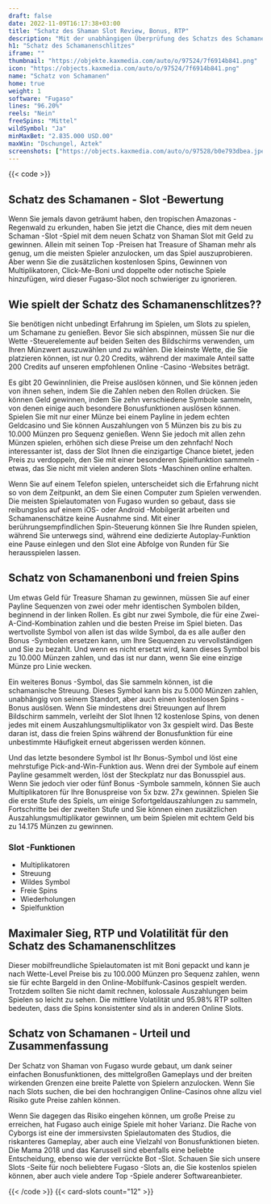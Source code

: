 ```yaml
---
draft: false
date: 2022-11-09T16:17:38+03:00
title: "Schatz des Shaman Slot Review, Bonus, RTP"
description: "Mit der unabhängigen Überprüfung des Schatzs des Schamanen von Fugaso können Sie kostenlos oder echtes Geld spielen und hier einen Bonus erhalten!"
h1: "Schatz des Schamanenschlitzes"
iframe: ""
thumbnail: "https://objekte.kaxmedia.com/auto/o/97524/7f6914b841.png"
icon: "https://objects.kaxmedia.com/auto/o/97524/7f6914b841.png"
name: "Schatz von Schamanen"
home: true
weight: 1
software: "Fugaso"
lines: "96.20%"
reels: "Nein"
freeSpins: "Mittel"
wildSymbol: "Ja"
minMaxBet: "2.835.000 USD.00"
maxWin: "Dschungel, Aztek"
screenshots: ["https://objects.kaxmedia.com/auto/o/97528/b0e793dbea.jpeg"]
---
```


{{< code >}}<h2>Schatz des Schamanen - Slot -Bewertung</h2><p>Wenn Sie jemals davon geträumt haben, den tropischen Amazonas -Regenwald zu erkunden, haben Sie jetzt die Chance, dies mit dem neuen Schaman -Slot -Spiel mit dem neuen Schatz von Shaman Slot mit Geld zu gewinnen. Allein mit seinen Top -Preisen hat Treasure of Shaman mehr als genug, um die meisten Spieler anzulocken, um das Spiel auszuprobieren. Aber wenn Sie die zusätzlichen kostenlosen Spins, Gewinnen von Multiplikatoren, Click-Me-Boni und doppelte oder notische Spiele hinzufügen, wird dieser Fugaso-Slot noch schwieriger zu ignorieren.</p><h2>Wie spielt der Schatz des Schamanenschlitzes??</h2><p>Sie benötigen nicht unbedingt Erfahrung im Spielen, um Slots zu spielen, um Schamane zu genießen. Bevor Sie sich abspinnen, müssen Sie nur die Wette -Steuerelemente auf beiden Seiten des Bildschirms verwenden, um Ihren Münzwert auszuwählen und zu wählen.  Die kleinste Wette, die Sie platzieren können, ist nur 0.20 Credits, während der maximale Anteil satte 200 Credits auf unseren empfohlenen Online -Casino -Websites beträgt.</p><p>Es gibt 20 Gewinnlinien, die Preise auslösen können, und Sie können jeden von ihnen sehen, indem Sie die Zahlen neben den Rollen drücken. Sie können Geld gewinnen, indem Sie zehn verschiedene Symbole sammeln, von denen einige auch besondere Bonusfunktionen auslösen können. Spielen Sie mit nur einer Münze bei einem Payline in jedem echten Geldcasino und Sie können Auszahlungen von 5 Münzen bis zu bis zu 10.000 Münzen pro Sequenz genießen. Wenn Sie jedoch mit allen zehn Münzen spielen, erhöhen sich diese Preise um den zehnfach! Noch interessanter ist, dass der Slot Ihnen die einzigartige Chance bietet, jeden Preis zu verdoppeln, den Sie mit einer besonderen Spielfunktion sammeln - etwas, das Sie nicht mit vielen anderen Slots -Maschinen online erhalten.</p><p>Wenn Sie auf einem Telefon spielen, unterscheidet sich die Erfahrung nicht so von dem Zeitpunkt, an dem Sie einen Computer zum Spielen verwenden. Die meisten Spielautomaten von Fugaso wurden so gebaut, dass sie reibungslos auf einem iOS- oder Android -Mobilgerät arbeiten und Schamanenschätze keine Ausnahme sind. Mit einer berührungsempfindlichen Spin-Steuerung können Sie Ihre Runden spielen, während Sie unterwegs sind, während eine dedizierte Autoplay-Funktion eine Pause einlegen und den Slot eine Abfolge von Runden für Sie herausspielen lassen.</p><h2>Schatz von Schamanenboni und freien Spins</h2><p>Um etwas Geld für Treasure Shaman zu gewinnen, müssen Sie auf einer Payline Sequenzen von zwei oder mehr identischen Symbolen bilden, beginnend in der linken Rollen. Es gibt nur zwei Symbole, die für eine Zwei-A-Cind-Kombination zahlen und die besten Preise im Spiel bieten. Das wertvollste Symbol von allen ist das wilde Symbol, da es alle außer den Bonus -Symbolen ersetzen kann, um Ihre Sequenzen zu vervollständigen und Sie zu bezahlt. Und wenn es nicht ersetzt wird, kann dieses Symbol bis zu 10.000 Münzen zahlen, und das ist nur dann, wenn Sie eine einzige Münze pro Linie wecken.</p><p>Ein weiteres Bonus -Symbol, das Sie sammeln können, ist die schamanische Streuung. Dieses Symbol kann bis zu 5.000 Münzen zahlen, unabhängig von seinem Standort, aber auch einen kostenlosen Spins -Bonus auslösen. Wenn Sie mindestens drei Streuungen auf Ihrem Bildschirm sammeln, verleiht der Slot Ihnen 12 kostenlose Spins, von denen jedes mit einem Auszahlungsmultiplikator von 3x gespielt wird. Das Beste daran ist, dass die freien Spins während der Bonusfunktion für eine unbestimmte Häufigkeit erneut abgerissen werden können.</p><p>Und das letzte besondere Symbol ist Ihr Bonus-Symbol und löst eine mehrstufige Pick-and-Win-Funktion aus. Wenn drei der Symbole auf einem Payline gesammelt werden, löst der Steckplatz nur das Bonusspiel aus. Wenn Sie jedoch vier oder fünf Bonus -Symbole sammeln, können Sie auch Multiplikatoren für Ihre Bonuspreise von 5x bzw. 27x gewinnen. Spielen Sie die erste Stufe des Spiels, um einige Sofortgeldauszahlungen zu sammeln, Fortschritte bei der zweiten Stufe und Sie können einen zusätzlichen Auszahlungsmultiplikator gewinnen, um beim Spielen mit echtem Geld bis zu 14.175 Münzen zu gewinnen.</p><h3>
Slot -Funktionen</h3><ul>
<li></span>
Multiplikatoren</li>
<li></span>
Streuung</li>
<li></span>
Wildes Symbol</li>
<li></span>
Freie Spins</li>
<li></span>
Wiederholungen</li>
<li></span>
Spielfunktion</li></ul><h2>Maximaler Sieg, RTP und Volatilität für den Schatz des Schamanenschlitzes</h2><p>Dieser mobilfreundliche Spielautomaten ist mit Boni gepackt und kann je nach Wette-Level Preise bis zu 100.000 Münzen pro Sequenz zahlen, wenn sie für echte Bargeld in den Online-Mobilfunk-Casinos gespielt werden. Trotzdem sollten Sie nicht damit rechnen, kolossale Auszahlungen beim Spielen so leicht zu sehen. Die mittlere Volatilität und 95.98% RTP sollten bedeuten, dass die Spins konsistenter sind als in anderen Online Slots.</p><h2>Schatz von Schamanen - Urteil und Zusammenfassung</h2><p>Der Schatz von Shaman von Fugaso wurde gebaut, um dank seiner einfachen Bonusfunktionen, des mittelgroßen Gameplays und der breiten wirkenden Grenzen eine breite Palette von Spielern anzulocken. Wenn Sie nach Slots suchen, die bei den hochrangigen Online-Casinos ohne allzu viel Risiko gute Preise zahlen können.</p><p>Wenn Sie dagegen das Risiko eingehen können, um große Preise zu erreichen, hat Fugaso auch einige Spiele mit hoher Varianz. Die Rache von Cyborgs ist eine der immersivsten Spielautomaten des Studios, die riskanteres Gameplay, aber auch eine Vielzahl von Bonusfunktionen bieten. Die Mama 2018 und das Karussell sind ebenfalls eine beliebte Entscheidung, ebenso wie der verrückte Bot -Slot. Schauen Sie sich unsere Slots -Seite für noch beliebtere Fugaso -Slots an, die Sie kostenlos spielen können, aber auch viele andere Top -Spiele anderer Softwareanbieter.</p>{{< /code >}}
 {{< card-slots count="12" >}}